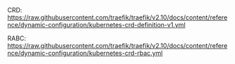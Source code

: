 CRD: https://raw.githubusercontent.com/traefik/traefik/v2.10/docs/content/reference/dynamic-configuration/kubernetes-crd-definition-v1.yml

RABC: https://raw.githubusercontent.com/traefik/traefik/v2.10/docs/content/reference/dynamic-configuration/kubernetes-crd-rbac.yml
